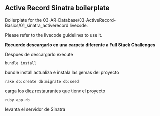 ## Active Record Sinatra boilerplate

Boilerplate for the 03-AR-Database/03-ActiveRecord-Basics/01_sinatra_activerecord livecode.

Please refer to the livecode guidelines to use it.

**Recuerde descargarlo en una carpeta diferente a Full Stack Challenges**

Despues de descargarlo execute

```
bundle install
```
bundle install actualiza e instala las gemas del proyecto

```
rake db:create db:migrate db:seed
```
carga los diez restaurantes que tiene el proyecto

```
ruby app.rb
```
levanta el servidor de Sinatra
